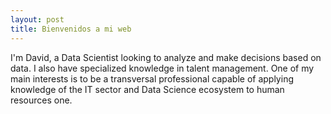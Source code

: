 ```yaml
---
layout: post
title: Bienvenidos a mi web
---
```

I'm David, a Data Scientist looking to analyze and make decisions based on data. I also have specialized knowledge in talent management. One of my main interests is to be a transversal professional capable of applying knowledge of the IT sector and Data Science ecosystem to human resources one.
